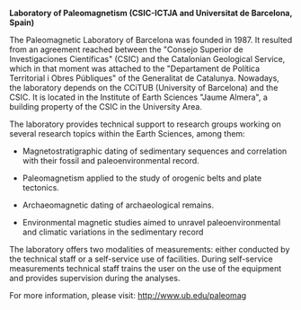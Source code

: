 **Laboratory of Paleomagnetism (CSIC-ICTJA and Universitat de Barcelona,
Spain)**

The Paleomagnetic Laboratory of Barcelona was founded in 1987. It
resulted from an agreement reached between the "Consejo Superior de
Investigaciones Científicas" (CSIC) and the Catalonian Geological
Service, which in that moment was attached to the "Departament de
Política Territorial i Obres Públiques" of the Generalitat de Catalunya.
Nowadays, the laboratory depends on the CCiTUB (University of Barcelona)
and the CSIC. It is located in the Institute of Earth Sciences "Jaume
Almera", a building property of the CSIC in the University Area.

The laboratory provides technical support to research groups working on
several research topics within the Earth Sciences, among them:

-   Magnetostratigraphic dating of sedimentary sequences and correlation
    with their fossil and paleoenvironmental record.

-   Paleomagnetism applied to the study of orogenic belts and plate
    tectonics.

-   Archaeomagnetic dating of archaeological remains.

-   Environmental magnetic studies aimed to unravel paleoenvironmental
    and climatic variations in the sedimentary record

The laboratory offers two modalities of measurements: either conducted
by the technical staff or a self-service use of facilities. During
self-service measurements technical staff trains the user on the use of
the equipment and provides supervision during the analyses.

For more information, please visit: http://www.ub.edu/paleomag
